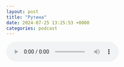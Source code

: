 ```yaml
---
layout: post
title: "Рутина"
date: 2024-07-25 13:25:53 +0000
categories: podcast
---
```




<audio controls>
  <source src="https://anchor.fm/s/f887d5f4/podcast/play/89655327/https%3A%2F%2Fd3ctxlq1ktw2nl.cloudfront.net%2Fstaging%2F2024-6-25%2F6cf12925-ef9f-eaea-f2f4-6b8b08e24f72.mp3" type="audio/mpeg">
  Your browser does not support the audio element.
</audio>
